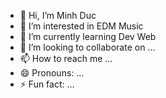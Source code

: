- 👋 Hi, I’m Minh Duc
- 👀 I’m interested in EDM Music
- 🌱 I’m currently learning Dev Web
- 💞️ I’m looking to collaborate on ...
- 📫 How to reach me ...
- 😄 Pronouns: ...
- ⚡ Fun fact: ...

<!---
Cud1132/Cud1132 is a ✨ special ✨ repository because its `README.md` (this file) appears on your GitHub profile.
You can click the Preview link to take a look at your changes.
--->
